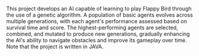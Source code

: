 This project develops an AI capable of learning to play Flappy Bird through the use of a genetic algorithm. A population of basic agents evolves across multiple generations, with each agent's performance assessed based on survival time and score. The highest-performing agents are selected, combined, and mutated to produce new generations, gradually enhancing the AI's ability to navigate obstacles and improve its gameplay over time.
Note that the project is written in JAVA.
